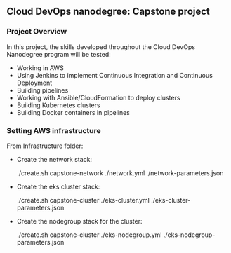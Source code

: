 ## Cloud DevOps nanodegree: Capstone project
### Project Overview
In this project, the skills developed throughout the Cloud DevOps Nanodegree program will be tested:

* Working in AWS
* Using Jenkins to implement Continuous Integration and Continuous  Deployment
* Building pipelines
* Working with Ansible/CloudFormation to deploy clusters
* Building Kubernetes clusters
* Building Docker containers in pipelines

### Setting AWS infrastructure
From Infrastructure folder:

* Create the network stack:

    ./create.sh capstone-network ./network.yml ./network-parameters.json

* Create the eks cluster stack:

    ./create.sh capstone-cluster ./eks-cluster.yml ./eks-cluster-parameters.json

* Create the nodegroup stack for the cluster:

    ./create.sh capstone-cluster ./eks-nodegroup.yml ./eks-nodegroup-parameters.json
